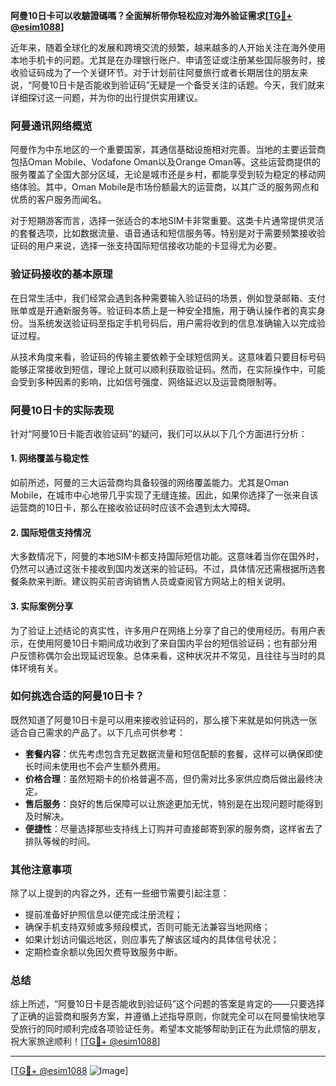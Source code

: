 **阿曼10日卡可以收驗證碼嗎？全面解析带你轻松应对海外验证需求[[TG💪+ @esim1088](https://t.me/s/esim1088)]**

近年来，随着全球化的发展和跨境交流的频繁，越来越多的人开始关注在海外使用本地手机卡的问题。尤其是在办理银行账户、申请签证或注册某些国际服务时，接收验证码成为了一个关键环节。对于计划前往阿曼旅行或者长期居住的朋友来说，“阿曼10日卡是否能收到验证码”无疑是一个备受关注的话题。今天，我们就来详细探讨这一问题，并为你的出行提供实用建议。

### 阿曼通讯网络概览

阿曼作为中东地区的一个重要国家，其通信基础设施相对完善。当地的主要运营商包括Oman Mobile、Vodafone Oman以及Orange Oman等。这些运营商提供的服务覆盖了全国大部分区域，无论是城市还是乡村，都能享受到较为稳定的移动网络体验。其中，Oman Mobile是市场份额最大的运营商，以其广泛的服务网点和优质的客户服务而闻名。

对于短期游客而言，选择一张适合的本地SIM卡非常重要。这类卡片通常提供灵活的套餐选项，比如数据流量、语音通话和短信服务等。特别是对于需要频繁接收验证码的用户来说，选择一张支持国际短信接收功能的卡显得尤为必要。

### 验证码接收的基本原理

在日常生活中，我们经常会遇到各种需要输入验证码的场景，例如登录邮箱、支付账单或是开通新服务等。验证码本质上是一种安全措施，用于确认操作者的真实身份。当系统发送验证码至指定手机号码后，用户需将收到的信息准确输入以完成验证过程。

从技术角度来看，验证码的传输主要依赖于全球短信网关。这意味着只要目标号码能够正常接收到短信，理论上就可以顺利获取验证码。然而，在实际操作中，可能会受到多种因素的影响，比如信号强度、网络延迟以及运营商限制等。

### 阿曼10日卡的实际表现

针对“阿曼10日卡能否收验证码”的疑问，我们可以从以下几个方面进行分析：

#### 1. 网络覆盖与稳定性
如前所述，阿曼的三大运营商均具备较强的网络覆盖能力。尤其是Oman Mobile，在城市中心地带几乎实现了无缝连接。因此，如果你选择了一张来自该运营商的10日卡，那么在接收验证码时应该不会遇到太大障碍。

#### 2. 国际短信支持情况
大多数情况下，阿曼的本地SIM卡都支持国际短信功能。这意味着当你在国外时，仍然可以通过这张卡接收到国内发送来的验证码。不过，具体情况还需根据所选套餐条款来判断。建议购买前咨询销售人员或查阅官方网站上的相关说明。

#### 3. 实际案例分享
为了验证上述结论的真实性，许多用户在网络上分享了自己的使用经历。有用户表示，在使用阿曼10日卡期间成功收到了来自国内平台的短信验证码；也有部分用户反馈称偶尔会出现延迟现象。总体来看，这种状况并不常见，且往往与当时的具体环境有关。

### 如何挑选合适的阿曼10日卡？

既然知道了阿曼10日卡是可以用来接收验证码的，那么接下来就是如何挑选一张适合自己需求的产品了。以下几点可供参考：

- **套餐内容**：优先考虑包含充足数据流量和短信配额的套餐，这样可以确保即使长时间未使用也不会产生额外费用。
- **价格合理**：虽然短期卡的价格普遍不高，但仍需对比多家供应商后做出最终决定。
- **售后服务**：良好的售后保障可以让旅途更加无忧，特别是在出现问题时能得到及时解决。
- **便捷性**：尽量选择那些支持线上订购并可直接邮寄到家的服务商，这样省去了排队等候的时间。

### 其他注意事项

除了以上提到的内容之外，还有一些细节需要引起注意：

- 提前准备好护照信息以便完成注册流程；
- 确保手机支持双频或多频段模式，否则可能无法兼容当地网络；
- 如果计划访问偏远地区，则应事先了解该区域内的具体信号状况；
- 定期检查余额以免因欠费导致服务中断。

### 总结

综上所述，“阿曼10日卡是否能收到验证码”这个问题的答案是肯定的——只要选择了正确的运营商和服务方案，并遵循上述指导原则，你就完全可以在阿曼愉快地享受旅行的同时顺利完成各项验证任务。希望本文能够帮助到正在为此烦恼的朋友，祝大家旅途顺利！[[TG💪+ @esim1088](https://t.me/s/esim1088)]

---

[[TG💪+ @esim1088](https://t.me/s/esim1088) ![Image](https://i.postimg.cc/4NQfJmqS/Snipaste-2025-05-13-00-14-12.png)]